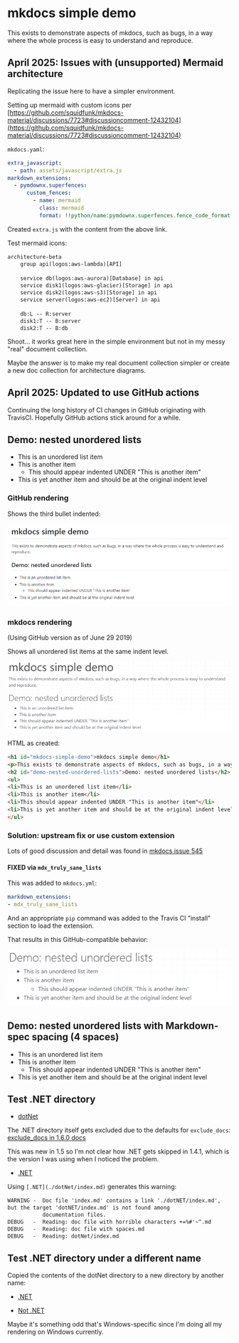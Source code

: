 # mkdocs simple demo

This exists to demonstrate aspects of mkdocs, such as bugs, in a way where the whole process is easy to understand and reproduce.

## April 2025: Issues with (unsupported) Mermaid architecture

Replicating the issue here to have a simpler environment.

Setting up mermaid with custom icons per [https://github.com/squidfunk/mkdocs-material/discussions/7723#discussioncomment-12432104](https://github.com/squidfunk/mkdocs-material/discussions/7723#discussioncomment-12432104)

`mkdocs.yaml`:

```yaml
extra_javascript:
  - path: assets/javascript/extra.js
markdown_extensions:
  - pymdownx.superfences:
      custom_fences:
        - name: mermaid
          class: mermaid
          format: !!python/name:pymdownx.superfences.fence_code_format
```

Created `extra.js` with the content from the above link.

Test mermaid icons:

```mermaid
architecture-beta
    group api(logos:aws-lambda)[API]

    service db(logos:aws-aurora)[Database] in api
    service disk1(logos:aws-glacier)[Storage] in api
    service disk2(logos:aws-s3)[Storage] in api
    service server(logos:aws-ec2)[Server] in api

    db:L -- R:server
    disk1:T -- B:server
    disk2:T -- B:db
```

Shoot... it works great here in the simple environment but not in my messy "real" document collection.

Maybe the answer is to make my real document collection simpler or create a new doc collection for architecture diagrams.

## April 2025: Updated to use GitHub actions

Continuing the long history of CI changes in GitHub originating with TravisCI. Hopefully GitHub actions stick around for a while.

## Demo: nested unordered lists

* This is an unordered list item
* This is another item
  * This should appear indented UNDER "This is another item"
* This is yet another item and should be at the original indent level

### GitHub rendering

Shows the third bullet indented:

![Nested unordered list rendered by GitHub](2019-06-19-13-51-17.png)

### mkdocs rendering

(Using GitHub version as of June 29 2019)

Shows all unordered list items at the same indent level.

![Nested unordered list rendered by mkdocs](2019-06-19-13-52-21.png)

HTML as created:

```html
<h1 id="mkdocs-simple-demo">mkdocs simple demo</h1>
<p>This exists to demonstrate aspects of mkdocs, such as bugs, in a way where the whole process is easy to understand and reproduce.</p>
<h2 id="demo-nested-unordered-lists">Demo: nested unordered lists</h2>
<ul>
<li>This is an unordered list item</li>
<li>This is another item</li>
<li>This should appear indented UNDER "This is another item"</li>
<li>This is yet another item and should be at the original indent level</li>
</ul>
```

### Solution: upstream fix or use custom extension

Lots of good discussion and detail was found in [mkdocs issue 545](https://github.com/mkdocs/mkdocs/issues/545)

#### FIXED via `mdx_truly_sane_lists`

This was added to `mkdocs.yml`:

```YAML
markdown_extensions:
- mdx_truly_sane_lists
```

And an appropriate `pip` command was added to the Travis CI "install" section to load the extension.

That results in this GitHub-compatible behavior:

![Truly Sane Lists extension renders as expected](2019-06-19-14-41-20.png)

## Demo: nested unordered lists with Markdown-spec spacing (4 spaces)

* This is an unordered list item
* This is another item
    * This should appear indented UNDER "This is another item"
* This is yet another item and should be at the original indent level

## Test .NET directory

* [dotNet](./dotNet/index.md)

The .NET directory itself gets excluded due to the defaults for `exclude_docs`: [exclude_docs in 1.6.0 docs](https://github.com/mkdocs/mkdocs/blob/1.6.0/docs/user-guide/configuration.md#exclude_docs)

This was new in 1.5 so I'm not clear how .NET gets skipped in 1.4.1, which is the version I was using when I noticed the problem.

* [.NET](./dotNet/index.md)

Using `[.NET](./dotNet/index.md)` generates this warning:

```text
WARNING -  Doc file 'index.md' contains a link './dotNET/index.md', but the target 'dotNET/index.md' is not found among
           documentation files.
DEBUG   -  Reading: doc file with horrible characters +=%#'~^.md
DEBUG   -  Reading: doc file with spaces.md
DEBUG   -  Reading: dotNet/index.md
```

## Test .NET directory under a different name

Copied the contents of the dotNet directory to a new directory by another name:

* [.NET](./notTheName/index.md)

* [Not .NET](./notDotNet/index.md)

Maybe it's something odd that's Windows-specific since I'm doing all my rendering on Windows currently.
